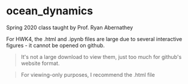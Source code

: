 # ocean_dynamics
Spring 2020 class taught by Prof. Ryan Abernathey

For HWK4, the .html and .ipynb files are large due to several interactive figures - it cannot be opened on github.

> It's not a large download to view them, just too much for github's website format.

> For viewing-only purposes, I recommend the .html file
